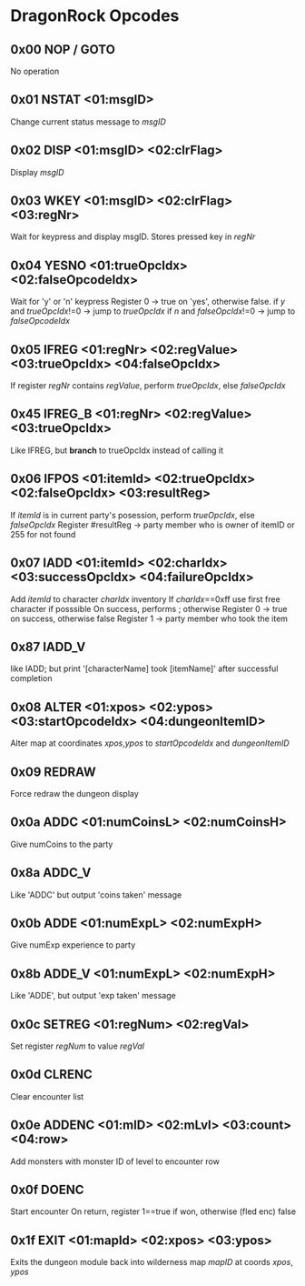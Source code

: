 # DragonRock Opcodes

## 0x00 NOP / GOTO
No operation

## 0x01 NSTAT <01:msgID>
Change current status message to *msgID*

## 0x02 DISP <01:msgID> <02:clrFlag>
Display *msgID*

## 0x03 WKEY <01:msgID> <02:clrFlag> <03:regNr>
Wait for keypress and display msgID. Stores pressed key in *regNr*

## 0x04 YESNO <01:trueOpcIdx> <02:falseOpcodeIdx>
Wait for 'y' or 'n' keypress
Register 0 -> true on 'yes', otherwise false.
if *y* and *trueOpcIdx*!=0 -> jump to *trueOpcIdx*
if *n* and *falseOpcIdx*!=0 -> jump to *falseOpcodeIdx*

## 0x05 IFREG <01:regNr> <02:regValue> <03:trueOpcIdx> <04:falseOpcIdx>
If register *regNr* contains *regValue*, perform *trueOpcIdx*, else *falseOpcIdx*

## 0x45 IFREG_B <01:regNr> <02:regValue> <03:trueOpcIdx> 
Like IFREG, but **branch** to trueOpcIdx instead of calling it

## 0x06 IFPOS <01:itemId> <02:trueOpcIdx> <02:falseOpcIdx> <03:resultReg> 
If *itemId* is in current party's posession, perform *trueOpcIdx*, else *falseOpcIdx* 
Register #resultReg -> party member who is owner of itemID or 255 for not found

## 0x07 IADD <01:itemId> <02:charIdx> <03:successOpcIdx> <04:failureOpcIdx>
Add *itemId* to character *charIdx* inventory
If *charIdx*==0xff use first free character if posssible
On success, performs <successOpcIdx>; otherwise <failureOpcIdx>
Register 0 -> true on success, otherwise false
Register 1 -> party member who took the item

## 0x87 IADD_V
like IADD; but print '[characterName] took [itemName]' after successful completion

## 0x08 ALTER <01:xpos> <02:ypos> <03:startOpcodeIdx> <04:dungeonItemID>
Alter map at coordinates *xpos*,*ypos* to *startOpcodeIdx* and *dungeonItemID*

## 0x09 REDRAW
Force redraw the dungeon display

## 0x0a ADDC <01:numCoinsL> <02:numCoinsH>
Give numCoins to the party

## 0x8a ADDC_V
Like 'ADDC' but output 'coins taken' message

## 0x0b ADDE <01:numExpL> <02:numExpH>
Give numExp experience to party

## 0x8b ADDE_V <01:numExpL> <02:numExpH>
Like 'ADDE', but output 'exp taken' message

## 0x0c SETREG <01:regNum> <02:regVal>
Set register *regNum* to value *regVal*

## 0x0d CLRENC
Clear encounter list

## 0x0e ADDENC <01:mID> <02:mLvl> <03:count> <04:row> 
Add <count> monsters with monster ID <mID> of level <mLvl> to encounter row <row>



## 0x0f DOENC
Start encounter
On return, register 1==true if won, otherwise (fled enc) false

## 0x1f EXIT <01:mapId> <02:xpos> <03:ypos>
Exits the dungeon module back into wilderness map *mapID* at coords *xpos*, *ypos* 